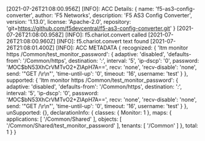 [2021-07-26T21:08:00.956Z] [INFO]: ACC Details:  {
  name: 'f5-as3-config-converter',
  author: 'F5 Networks',
  description: 'F5 AS3 Config Converter',
  version: '1.13.0',
  license: 'Apache-2.0',
  repository: 'git+https://github.com/f5devcentral/f5-as3-config-converter.git'
}
[2021-07-26T21:08:00.958Z] [INFO]: f5.chariot.convert called
[2021-07-26T21:08:00.960Z] [INFO]: f5.chariot.convert text found
[2021-07-26T21:08:01.400Z] [INFO]: ACC METADATA {
  recognized: {
    'ltm monitor https /Common/test_monitor_password': {
      adaptive: 'disabled',
      'defaults-from': '/Common/https',
      destination: '*:*',
      interval: '5',
      'ip-dscp': '0',
      password: '$M$OC$bN53XhCrVMTvO2+ZlApH7A==',
      recv: 'none',
      'recv-disable': 'none',
      send: '"GET /\\r\\n"',
      'time-until-up': '0',
      timeout: '16',
      username: 'test'
    }
  },
  supported: {
    'ltm monitor https /Common/test_monitor_password': {
      adaptive: 'disabled',
      'defaults-from': '/Common/https',
      destination: '*:*',
      interval: '5',
      'ip-dscp': '0',
      password: '$M$OC$bN53XhCrVMTvO2+ZlApH7A==',
      recv: 'none',
      'recv-disable': 'none',
      send: '"GET /\\r\\n"',
      'time-until-up': '0',
      timeout: '16',
      username: 'test'
    }
  },
  unSupported: {},
  declarationInfo: {
    classes: { Monitor: 1 },
    maps: {
      applications: [ '/Common/Shared' ],
      objects: [ '/Common/Shared/test_monitor_password' ],
      tenants: [ '/Common' ]
    },
    total: 1
  }
}